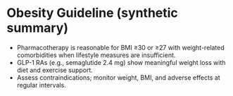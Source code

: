 # Obesity Guideline (synthetic summary)
- Pharmacotherapy is reasonable for BMI ≥30 or ≥27 with weight-related comorbidities when lifestyle measures are insufficient.
- GLP-1 RAs (e.g., semaglutide 2.4 mg) show meaningful weight loss with diet and exercise support.
- Assess contraindications; monitor weight, BMI, and adverse effects at regular intervals.
